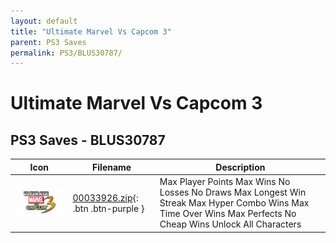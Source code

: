 ```yaml
---
layout: default
title: "Ultimate Marvel Vs Capcom 3"
parent: PS3 Saves
permalink: PS3/BLUS30787/
---
```

# Ultimate Marvel Vs Capcom 3

## PS3 Saves - BLUS30787

| Icon | Filename | Description |
|------|----------|-------------|
| ![Ultimate Marvel Vs Capcom 3](ICON0.PNG) | [00033926.zip](00033926.zip){: .btn .btn-purple } | Max Player Points Max Wins No Losses No Draws Max Longest Win Streak Max Hyper Combo Wins Max Time Over Wins Max Perfects No Cheap Wins Unlock All Characters |
